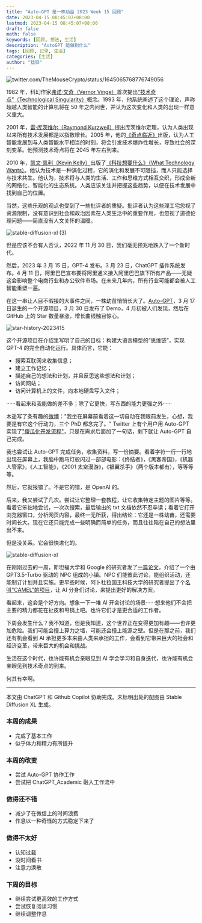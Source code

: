 ```yaml
---
title: "Auto-GPT 是一株幼苗 2023 Week 15 回顾"
date: 2023-04-15 08:45:07+08:00
lastmod: 2023-04-15 08:45:07+08:00
draft: false
math: false
keywords: [回顾, 想法, 生活]
description: "AutoGPT 能做到什么"
tags: [回顾, 记录, 生活]
categories: [生活]
author: "猛犸"
---
```


![twitter.com/TheMouseCrypto/status/1645065768776749056](https://1-1256632535.cos.ap-beijing.myqcloud.com/img/mj.jpeg)

1982 年，科幻作家[弗诺·文奇（Vernor Vinge）](https://book.douban.com/author/457384/)首次提出[“技术奇点”（Technological Singularity）](https://en.wikipedia.org/wiki/Technological_singularity)概念。1993 年，他系统阐述了这个理论，声称超越人类智能的计算机将在 50 年之内问世，并认为这次变化和人类的出现一样意义重大。

2001 年，[雷·库茨维尔（Raymond Kurzweil）](https://en.wikipedia.org/wiki/Ray_Kurzweil)提出库茨维尔定理，认为人类出现以来所有技术发展都是以指数增长。2005 年，他的[《奇点临近》](https://book.douban.com/subject/6855803/)出版，认为人工智能发展到与人类智能水平相当的时刻，将会引发技术爆炸性增长，导致社会的深刻变革。他预测技术奇点将在 2045 年左右到来。

2010 年，[凯文·凯利（Kevin Kelly）](https://en.wikipedia.org/wiki/Kevin_Kelly_(editor))出版了[《科技想要什么》（What Technology Wants）](https://book.douban.com/subject/6965746/)。他认为技术是一种演化过程，它的演化和发展不可阻挡，而人只能选择与技术共生。他认为，技术将与人类的生活、工作和思维方式相互交织，形成全新的网络化、智能化的生态系统。人类应该关注并把握这些趋势，以便在技术发展中找到自己的位置。

当然，这些乐观的观点也受到了一些批评者的质疑。批评者认为这些理工宅忽视了资源限制，没有意识到社会和政治因素在人类生活中的重要作用，也忽视了道德伦理问题——简直没有人文关怀的温暖。

![stable-diffusion-xl (3)](https://1-1256632535.cos.ap-beijing.myqcloud.com/img/stable-diffusion-xl%20(3).jpeg)

但是应该不会有人否认，2022 年 11 月 30 日，我们毫无预兆地跌入了一个新时代。

然后，2023 年 3 月 15 日，GPT-4 发布。3 月 23 日，ChatGPT 插件系统发布。4 月 11 日，阿里巴巴宣布要将阿里通义接入阿里巴巴旗下所有产品——无疑这会影响整个电商行业和办公软件市场。在未来几年内，所有行业可能都会被人工智能重塑一遍。

在这一串让人目不暇接的大事件之间，一株幼苗悄悄长大了。[Auto-GPT](https://github.com/Significant-Gravitas/Auto-GPT)，3 月 17 日诞生的一个开源项目，3 月 30 日发布了 Demo，4 月初被人们发现，然后在 GitHub 上的 Star 数量暴涨，增长曲线触目惊心。

![star-history-2023415](https://1-1256632535.cos.ap-beijing.myqcloud.com/img/star-history-2023415.png)

这个开源项目在介绍里写明了自己的目标：构建大语言模型的“思维链”，实现 GPT-4 的完全自动化运行。具体而言，它能：

- 搜索互联网来收集信息；
- 建立工作记忆；
- 描述自己的想法和计划，并且反思这些想法和计划；
- 访问网站；
- 访问计算机上的文件，向本地硬盘写入文件；

······看起来和我能做的差不多；除了它更快，写东西的能力更强之外······

木遥写了条有趣的[微博](https://weibo.com/1644684112/4889952049168460)："我坐在屏幕前看着这一切自动在我眼前发生，心想，我要是有它这个行动力，三个 PhD 都念完了。" Twitter 上有个用户用 Auto-GPT 实现了["傻瓜化开发流程"](https://twitter.com/regloarduiger/status/1646653435146805249)，只是在需求后面加了一句话，剩下就让 Auto-GPT 自己完成。

我也尝试让 Auto-GPT 完成任务，收集资料，写一份摘要。看着字符一行一行地出现在屏幕上，我脑中跑马灯般闪过一部部电影：《终结者》，《黑客帝国》，《机器人管家》，《人工智能》，《2001 太空漫游》，《银翼杀手》（两个版本都有），等等等等。

然后，它就报错了。不是它的错，是 OpenAI 的。

后来，我又尝试了几次。尝试让它整理一套教程，让它收集特定主题的图片等等。看着它笨拙地尝试，一次次搜索，最后输出的 txt 文档依然不忍卒读；看着它打开浏览器窗口，分析网页内容，最终一无所获，得出结论：它还是一株幼苗，还需要时间长大。现在它还只能完成一些明确而简单的任务，而且往往陷在自己的想法里出不来。

但是没关系。它会很快进化的。

![stable-diffusion-xl](https://1-1256632535.cos.ap-beijing.myqcloud.com/img/stable-diffusion-xl.jpeg)

在刚刚过去的一周，斯坦福大学和 Google 的研究者发了[一篇论文](https://arxiv.org/pdf/2304.03442v1.pdf)，介绍了一个由  GPT3.5-Turbo 驱动的 NPC 组成的小镇。NPC 们能彼此讨论，能组织活动，还能制订计划并且实施。更早些时候，阿卜杜拉国王科技大学的研究者提出了个[名叫"CAMEL"的项目](https://arxiv.org/pdf/2303.17760.pdf)，让 AI 分身们讨论，来提出更好的解决方案。

看起来，这会是个好方向。想象一下一堆 AI 开会讨论的场景······想来他们不会把主要的精力都花在扯皮和甩锅上吧。也许它们才是更合适的工作者。

下周会发生什么？我不知道，但是我知道，这个世界正在变得更加有趣——也许更加危险。我们可能会撞上算力之墙，可能还会撞上能源之壁。但是在那之前，我们还有机会看到 AI 承担更多本来由人类来承担的工作，会看到它带来巨大的社会和经济变革，带来巨大的机会和挑战。

生活在这个时代，也许能有机会亲眼见到 AI 学会学习和自身迭代，也许能有机会亲眼见到技术奇点的到来。

何其有幸啊。

---

本文由 ChatGPT 和 Github Copilot 协助完成。未标明出处的配图由 Stable Diffusion XL 生成。

### 本周的成果

- 完成了基本工作
- 似乎体力和精力有所提升

### 本周的改变

- 尝试 Auto-GPT 协作工作
- 尝试把 ChatGPT_Academic 融入工作流中

### 做得还不错

- 减少了在微信上的时间浪费
- 作息以一种奇怪的方式稳定下来了

### 做得不太好

- 认知过载
- 没时间看书
- 注意力涣散

### 下周的目标

- 继续尝试更高效的工作方式
- 尝试恢复阅读习惯
- 继续调整作息
